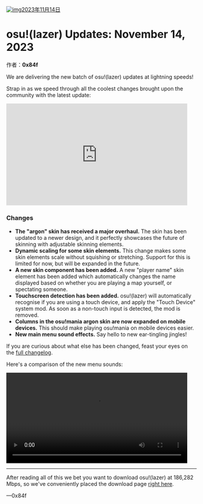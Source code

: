 [![img](https://i.ppy.sh/046b50bc8ade0abe9d1a9166843df081b8017a92/68747470733a2f2f6f73752e7070792e73682f77696b692f696d616765732f7368617265642f6e6577732f323032332d31312d31342d6f73756c617a65722d757064617465732d6e6f76656d6265722d31342f62616e6e65722e6a7067)2023年11月14日](https://osu.ppy.sh/home/news/2023-11-14-osulazer-updates-november-14)

# osu!(lazer) Updates: November 14, 2023

作者：**0x84f**

We are delivering the new batch of osu!(lazer) updates at lightning speeds!

Strap in as we speed through all the coolest changes brought upon the community with the latest update:

<iframe width="95%" src="https://www.youtube.com/embed/7MYYjseY-Do" frameborder="0" allowfullscreen="" style="box-sizing: border-box; border: none; max-width: 100%; aspect-ratio: 16 / 9;"></iframe>

### Changes

- **The "argon" skin has received a major overhaul.** The skin has been updated to a newer design, and it perfectly showcases the future of skinning with adjustable skinning elements.
- **Dynamic scaling for some skin elements.** This change makes some skin elements scale without squishing or stretching. Support for this is limited for now, but will be expanded in the future.
- **A new skin component has been added.** A new "player name" skin element has been added which automatically changes the name displayed based on whether you are playing a map yourself, or spectating someone.
- **Touchscreen detection has been added.** osu!(lazer) will automatically recognise if you are using a touch device, and apply the "Touch Device" system mod. As soon as a non-touch input is detected, the mod is removed.
- **Columns in the osu!mania argon skin are now expanded on mobile devices.** This should make playing osu!mania on mobile devices easier.
- **New main menu sound effects.** Say hello to new ear-tingling jingles!

If you are curious about what else has been changed, feast your eyes on the [full changelog](https://osu.ppy.sh/home/changelog/lazer/2023.1114.0).

Here's a comparison of the new menu sounds:

<video width="95%" controls="" jm_neat="1818632194" style="box-sizing: border-box; display: inline-block; vertical-align: baseline; max-width: 100%;" src="https://assets.ppy.sh/media/news/menu-comparison.mp4"></video>

------

After reading all of this we bet you want to download osu!(lazer) at 186,282 Mbps, so we've conveniently placed the download page [right here](https://osu.ppy.sh/home/download).

—0x84f